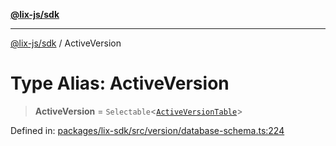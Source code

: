 [**@lix-js/sdk**](../README.md)

***

[@lix-js/sdk](../README.md) / ActiveVersion

# Type Alias: ActiveVersion

> **ActiveVersion** = `Selectable`\<[`ActiveVersionTable`](ActiveVersionTable.md)\>

Defined in: [packages/lix-sdk/src/version/database-schema.ts:224](https://github.com/opral/monorepo/blob/95d464500b14a3c0aabc535935d800ebcc86d1ad/packages/lix-sdk/src/version/database-schema.ts#L224)

